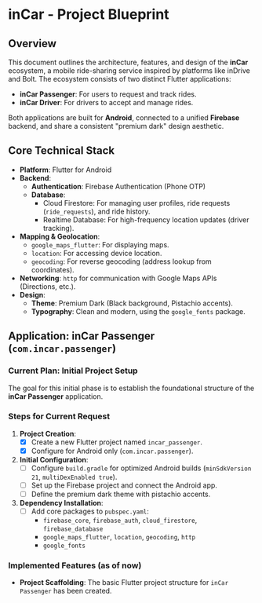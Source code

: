 # inCar - Project Blueprint

## Overview

This document outlines the architecture, features, and design of the **inCar** ecosystem, a mobile ride-sharing service inspired by platforms like inDrive and Bolt. The ecosystem consists of two distinct Flutter applications:

*   **inCar Passenger**: For users to request and track rides.
*   **inCar Driver**: For drivers to accept and manage rides.

Both applications are built for **Android**, connected to a unified **Firebase** backend, and share a consistent "premium dark" design aesthetic.

## Core Technical Stack

*   **Platform**: Flutter for Android
*   **Backend**:
    *   **Authentication**: Firebase Authentication (Phone OTP)
    *   **Database**:
        *   Cloud Firestore: For managing user profiles, ride requests (`ride_requests`), and ride history.
        *   Realtime Database: For high-frequency location updates (driver tracking).
*   **Mapping & Geolocation**:
    *   `google_maps_flutter`: For displaying maps.
    *   `location`: For accessing device location.
    *   `geocoding`: For reverse geocoding (address lookup from coordinates).
*   **Networking**: `http` for communication with Google Maps APIs (Directions, etc.).
*   **Design**:
    *   **Theme**: Premium Dark (Black background, Pistachio accents).
    *   **Typography**: Clean and modern, using the `google_fonts` package.

## Application: inCar Passenger (`com.incar.passenger`)

### Current Plan: Initial Project Setup

The goal for this initial phase is to establish the foundational structure of the **inCar Passenger** application.

### Steps for Current Request

1.  **Project Creation**:
    *   [x] Create a new Flutter project named `incar_passenger`.
    *   [x] Configure for Android only (`com.incar.passenger`).
2.  **Initial Configuration**:
    *   [ ] Configure `build.gradle` for optimized Android builds (`minSdkVersion 21`, `multiDexEnabled true`).
    *   [ ] Set up the Firebase project and connect the Android app.
    *   [ ] Define the premium dark theme with pistachio accents.
3.  **Dependency Installation**:
    *   [ ] Add core packages to `pubspec.yaml`:
        *   `firebase_core`, `firebase_auth`, `cloud_firestore`, `firebase_database`
        *   `google_maps_flutter`, `location`, `geocoding`, `http`
        *   `google_fonts`

### Implemented Features (as of now)

*   **Project Scaffolding**: The basic Flutter project structure for `inCar Passenger` has been created.
